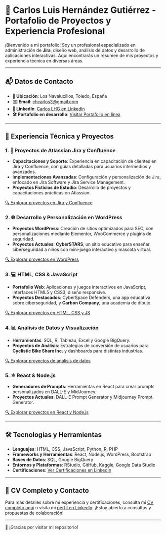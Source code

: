 # 🚀 Carlos Luis Hernández Gutiérrez - Portafolio de Proyectos y Experiencia Profesional

¡Bienvenido a mi portafolio! Soy un profesional especializado en administración de **Jira**, diseño web, análisis de datos y desarrollo de aplicaciones interactivas. Aquí encontrarás un resumen de mis proyectos y experiencia técnica en diversas áreas.

---

## 📬 Datos de Contacto

- **📍 Ubicación**: Los Navalucillos, Toledo, España
- **✉️ Email**: chcarlos3@gmail.com
- **🔗 LinkedIn**: [Carlos LHG en LinkedIn](https://www.linkedin.com/in/carloslhg)
- **🛠️ Portafolio en desarrollo**: [Visitar Portafolio en línea](https://carloslhg.github.io/Repositorio)

---

## 💼 Experiencia Técnica y Proyectos

### 1. **📝 Proyectos de Atlassian Jira y Confluence**
   - **Capacitaciones y Soporte**: Experiencia en capacitación de clientes en Jira y Confluence, con guías detalladas para usuarios intermedios y avanzados.
   - **Implementaciones Avanzadas**: Configuración y personalización de Jira, enfocado en Jira Software y Jira Service Management.
   - **Proyectos Ficticios de Estudio**: Desarrollo de proyectos y capacitaciones prácticas en Atlassian.

   [🔍 Explorar proyectos en Jira y Confluence](./Atlassian)

### 2. **🌐 Desarrollo y Personalización en WordPress**
   - **Proyectos WordPress**: Creación de sitios optimizados para SEO, con personalizaciones mediante Elementor, WooCommerce y plugins de seguridad.
   - **Proyectos Actuales**: **CyberSTARS**, un sitio educativo para enseñar ciberseguridad a niños con mini-juego interactivo y mascota virtual.

   [🔍 Explorar proyectos en WordPress](./WordPress%20Development)

### 3. **💻 HTML, CSS & JavaScript**
   - **Portafolio Web**: Aplicaciones y juegos interactivos en JavaScript, interfaces HTML5 y CSS3, diseño responsive.
   - **Proyectos Destacados**: CyberSpace Defenders, una app educativa sobre ciberseguridad, y **Carbon Company**, una academia de dibujo.

   [🔍 Explorar proyectos en HTML, CSS y JS](./HTML%20CSS%20&%20JS%20Projects)

### 4. **📊 Análisis de Datos y Visualización**
   - **Herramientas**: SQL, R, Tableau, Excel y Google BigQuery.
   - **Proyectos de Análisis**: Estrategias de conversión de usuarios para **Cyclistic Bike Share Inc.** y dashboards para distintas industrias.

   [🔍 Explorar proyectos de análisis de datos](./Data%20Analysis%20Projects)

### 5. **⚛️ React & Node.js**
   - **Generadores de Prompts**: Herramientas en React para crear prompts personalizados en DALL-E y MidJourney.
   - **Proyectos Actuales**: DALL-E Prompt Generator y Midjourney Prompt Generator.

   [🔍 Explorar proyectos en React y Node.js](./React%20&%20Node.js%20Projects)

---

## 🛠️ Tecnologías y Herramientas

- **Lenguajes**: HTML, CSS, JavaScript, Python, R, PHP
- **Frameworks y Herramientas**: React, Node.js, WordPress, Bootstrap
- **Bases de Datos**: SQL, Google BigQuery
- **Entornos y Plataformas**: RStudio, GitHub, Kaggle, Google Data Studio
- **Certificaciones**: [Ver Certificaciones en LinkedIn](https://www.linkedin.com/in/carloslhg)

---

## 📄 CV Completo y Contacto

Para más detalles sobre mi experiencia y certificaciones, consulta mi [CV completo aquí](./About/Container/cv-carloslhg-20241101-ver_1_0.pdf) o visita mi [perfil en LinkedIn](https://www.linkedin.com/in/carloslhg). ¡Estoy abierto a consultas y propuestas de colaboración!

---

🙏 ¡Gracias por visitar mi repositorio!

